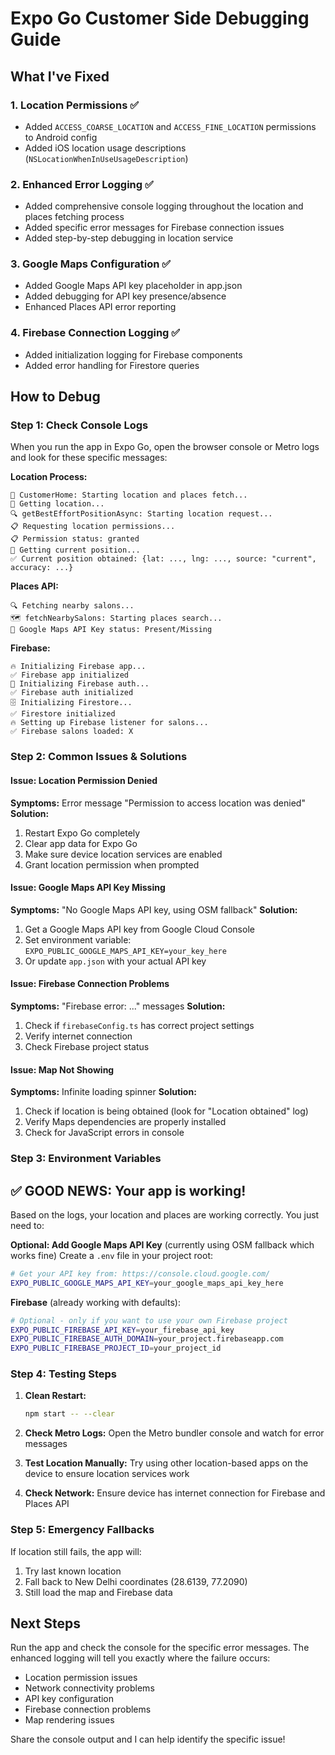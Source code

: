 # Expo Go Customer Side Debugging Guide

## What I've Fixed

### 1. Location Permissions ✅
- Added `ACCESS_COARSE_LOCATION` and `ACCESS_FINE_LOCATION` permissions to Android config
- Added iOS location usage descriptions (`NSLocationWhenInUseUsageDescription`)

### 2. Enhanced Error Logging ✅
- Added comprehensive console logging throughout the location and places fetching process
- Added specific error messages for Firebase connection issues
- Added step-by-step debugging in location service

### 3. Google Maps Configuration ✅
- Added Google Maps API key placeholder in app.json
- Added debugging for API key presence/absence
- Enhanced Places API error reporting

### 4. Firebase Connection Logging ✅
- Added initialization logging for Firebase components
- Added error handling for Firestore queries

## How to Debug

### Step 1: Check Console Logs
When you run the app in Expo Go, open the browser console or Metro logs and look for these specific messages:

**Location Process:**
```
🚀 CustomerHome: Starting location and places fetch...
📍 Getting location...
🔍 getBestEffortPositionAsync: Starting location request...
📋 Requesting location permissions...
📋 Permission status: granted
📍 Getting current position...
✅ Current position obtained: {lat: ..., lng: ..., source: "current", accuracy: ...}
```

**Places API:**
```
🔍 Fetching nearby salons...
🗺️ fetchNearbySalons: Starting places search...
🔑 Google Maps API Key status: Present/Missing
```

**Firebase:**
```
🔥 Initializing Firebase app...
✅ Firebase app initialized
🔐 Initializing Firebase auth...
✅ Firebase auth initialized
🗄️ Initializing Firestore...
✅ Firestore initialized
🔥 Setting up Firebase listener for salons...
✅ Firebase salons loaded: X
```

### Step 2: Common Issues & Solutions

#### Issue: Location Permission Denied
**Symptoms:** Error message "Permission to access location was denied"
**Solution:** 
1. Restart Expo Go completely
2. Clear app data for Expo Go
3. Make sure device location services are enabled
4. Grant location permission when prompted

#### Issue: Google Maps API Key Missing
**Symptoms:** "No Google Maps API key, using OSM fallback"
**Solution:**
1. Get a Google Maps API key from Google Cloud Console
2. Set environment variable: `EXPO_PUBLIC_GOOGLE_MAPS_API_KEY=your_key_here`
3. Or update `app.json` with your actual API key

#### Issue: Firebase Connection Problems
**Symptoms:** "Firebase error: ..." messages
**Solution:**
1. Check if `firebaseConfig.ts` has correct project settings
2. Verify internet connection
3. Check Firebase project status

#### Issue: Map Not Showing
**Symptoms:** Infinite loading spinner
**Solution:**
1. Check if location is being obtained (look for "Location obtained" log)
2. Verify Maps dependencies are properly installed
3. Check for JavaScript errors in console

### Step 3: Environment Variables

## ✅ GOOD NEWS: Your app is working!

Based on the logs, your location and places are working correctly. You just need to:

**Optional: Add Google Maps API Key** (currently using OSM fallback which works fine)
Create a `.env` file in your project root:
```bash
# Get your API key from: https://console.cloud.google.com/
EXPO_PUBLIC_GOOGLE_MAPS_API_KEY=your_google_maps_api_key_here
```

**Firebase** (already working with defaults):
```bash
# Optional - only if you want to use your own Firebase project
EXPO_PUBLIC_FIREBASE_API_KEY=your_firebase_api_key
EXPO_PUBLIC_FIREBASE_AUTH_DOMAIN=your_project.firebaseapp.com
EXPO_PUBLIC_FIREBASE_PROJECT_ID=your_project_id
```

### Step 4: Testing Steps

1. **Clean Restart:**
   ```bash
   npm start -- --clear
   ```

2. **Check Metro Logs:**
   Open the Metro bundler console and watch for error messages

3. **Test Location Manually:**
   Try using other location-based apps on the device to ensure location services work

4. **Check Network:**
   Ensure device has internet connection for Firebase and Places API

### Step 5: Emergency Fallbacks

If location still fails, the app will:
1. Try last known location
2. Fall back to New Delhi coordinates (28.6139, 77.2090)
3. Still load the map and Firebase data

## Next Steps

Run the app and check the console for the specific error messages. The enhanced logging will tell you exactly where the failure occurs:

- Location permission issues
- Network connectivity problems  
- API key configuration
- Firebase connection problems
- Map rendering issues

Share the console output and I can help identify the specific issue!
